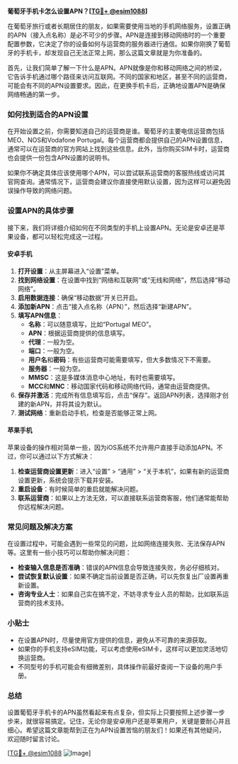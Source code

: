 **葡萄牙手机卡怎么设置APN？[[TG💪+ @esim1088](https://t.me/s/esim1088)]**

在葡萄牙旅行或者长期居住的朋友，如果需要使用当地的手机网络服务，设置正确的APN（接入点名称）是必不可少的步骤。APN是连接到移动网络时的一个重要配置参数，它决定了你的设备如何与运营商的服务器进行通信。如果你刚换了葡萄牙的手机卡，却发现自己无法正常上网，那么这篇文章就是为你准备的。

首先，让我们简单了解一下什么是APN。APN就像是你和移动网络之间的桥梁，它告诉手机通过哪个路径来访问互联网。不同的国家和地区，甚至不同的运营商，可能会有不同的APN设置要求。因此，在更换手机卡后，正确地设置APN是确保网络畅通的第一步。

### 如何找到适合的APN设置

在开始设置之前，你需要知道自己的运营商是谁。葡萄牙的主要电信运营商包括MEO、NOS和Vodafone Portugal。每个运营商都会提供自己的APN设置信息，通常可以在运营商的官方网站上找到这些信息。此外，当你购买SIM卡时，运营商也会提供一份包含APN设置的说明书。

如果你不确定具体应该使用哪个APN，可以尝试联系运营商的客服热线或访问其官网查询。通常情况下，运营商会建议你直接使用默认设置，因为这样可以避免因误操作导致的网络问题。

### 设置APN的具体步骤

接下来，我们将详细介绍如何在不同类型的手机上设置APN。无论是安卓还是苹果设备，都可以轻松完成这一过程。

#### 安卓手机

1. **打开设置**：从主屏幕进入“设置”菜单。
2. **找到网络设置**：在设置中找到“网络和互联网”或“无线和网络”，然后选择“移动网络”。
3. **启用数据连接**：确保“移动数据”开关已开启。
4. **添加新APN**：点击“接入点名称（APN）”，然后选择“新建APN”。
5. **填写APN信息**：
   - **名称**：可以随意填写，比如“Portugal MEO”。
   - **APN**：根据运营商提供的信息填写。
   - **代理**：一般为空。
   - **端口**：一般为空。
   - **用户名**和**密码**：有些运营商可能需要填写，但大多数情况下不需要。
   - **服务器**：一般为空。
   - **MMSC**：这是多媒体消息中心地址，有时也需要填写。
   - **MCC**和**MNC**：移动国家代码和移动网络代码，通常由运营商提供。
6. **保存并激活**：完成所有信息填写后，点击“保存”。返回APN列表，选择刚才创建的新APN，并将其设为默认。
7. **测试网络**：重新启动手机，检查是否能够正常上网。

#### 苹果手机

苹果设备的操作相对简单一些，因为iOS系统不允许用户直接手动添加APN。不过，你可以通过以下方式解决：

1. **检查运营商设置更新**：进入“设置” > “通用” > “关于本机”，如果有新的运营商设置更新，系统会提示下载并安装。
2. **重启设备**：有时候简单的重启就能解决问题。
3. **联系运营商**：如果以上方法无效，可以直接联系运营商客服，他们通常能帮助你远程解决问题。

### 常见问题及解决方案

在设置过程中，可能会遇到一些常见的问题，比如网络连接失败、无法保存APN等。这里有一些小技巧可以帮助你解决问题：

- **检查输入信息是否准确**：错误的APN信息会导致连接失败，务必仔细核对。
- **尝试恢复默认设置**：如果不确定当前设置是否正确，可以先恢复出厂设置再重新设置。
- **咨询专业人士**：如果自己实在搞不定，不妨寻求专业人员的帮助，比如联系运营商的技术支持。

### 小贴士

- 在设置APN时，尽量使用官方提供的信息，避免从不可靠的来源获取。
- 如果你的手机支持eSIM功能，可以考虑使用eSIM卡，这样可以更加灵活地切换运营商。
- 不同型号的手机可能会有细微差别，具体操作前最好查阅一下设备的用户手册。

### 总结

设置葡萄牙手机卡的APN虽然看起来有点复杂，但实际上只要按照上述步骤一步步来，就很容易搞定。记住，无论你是安卓用户还是苹果用户，关键是要耐心并且细心。希望这篇文章能帮到正在为APN设置苦恼的朋友们！如果还有其他疑问，欢迎随时留言讨论。

[[TG💪+ @esim1088](https://t.me/s/esim1088) ![Image](https://i.postimg.cc/4NQfJmqS/Snipaste-2025-05-13-00-14-12.png)]